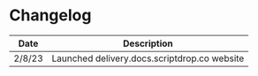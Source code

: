 # Changelog

Date | Description
---------- | -------
2/8/23 | Launched delivery.docs.scriptdrop.co website
